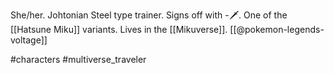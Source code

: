 She/her. Johtonian Steel type trainer. Signs off with -🗡️. One of the [[Hatsune Miku]] variants. Lives in the [[Mikuverse]]. [[@pokemon-legends-voltage]]

#characters #multiverse_traveler 